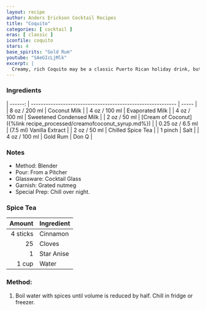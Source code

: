 ```yaml
---
layout: recipe
author: Anders Erickson Cocktail Recipes
title: "Coquito"
categories: [ cocktail ]
eras: [ classic ]
iconfile: coquito
stars: 4
base_spirits: "Gold Rum"
youtube: "SAeGIcLjMlk"
excerpt: |
  Creamy, rich Coquito may be a classic Puerto Rican holiday drink, but don't let the seasons limit you—this combination of rum, milk, coconut, and spices tastes great any time of year.
---
```


### Ingredients

| ------: | ----------------------------------------------------------- | ----- |
| 8 oz / 200 ml | Coconut Milk |
| 4 oz / 100 ml | Evaporated Milk |
| 4 oz / 100 ml | Sweetened Condensed Milk |
| 2 oz / 50 ml | [Cream of Coconut]({%link recipe_processed/creamofcoconut_syrup.md%}) |
| 0.25 oz / 6.5 ml | (7.5 ml) Vanilla Extract |
| 2 oz / 50 ml | Chilled Spice Tea |
| 1 pinch | Salt |
| 4 oz / 100 ml | Gold Rum | Don Q |

### Notes

- Method: Blender
- Pour: From a Pitcher
- Glassware: Cocktail Glass
- Garnish: Grated nutmeg
- Special Prep: Chill over night.

### Spice Tea

|   Amount | Ingredient |
| -------: | ---------- |
| 4 sticks | Cinnamon   |
|       25 | Cloves     |
|        1 | Star Anise |
|    1 cup | Water      |

### Method:

1. Boil water with spices until volume is reduced by half. Chill in fridge or freezer.
